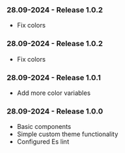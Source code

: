 ### 28.09-2024 - Release 1.0.2

-   Fix colors

### 28.09-2024 - Release 1.0.2

-   Fix colors

### 28.09-2024 - Release 1.0.1

-   Add more color variables

### 28.09-2024 - Release 1.0.0

-   Basic components
-   Simple custom theme functionality
-   Configured Es lint
